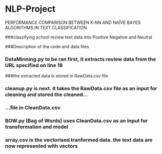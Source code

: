 # NLP-Project
PERFORMANCE COMPARISON BETWEEN K-NN AND NAÏVE BAYES ALGORITHMS IN TEXT CLASSIFICATION

###classifying school review text data into Positive Negative and Neutral 

###Description of the code and data files

### DataMinning.py to be ran first, it extracts review data from the URL specified on line 18
###the extracted data is stored in RawData.csv file

### cleanup.py is next. it takes the RawData.csv file as an input for cleaning and stored the cleaned... 
### ...file in CleanData.csv

### BOW.py (Bag of Words) uses CleanData.csv as an input for transformation and model

### array.csv is the vectorised tranformed data. the text data are now represented with vectors

